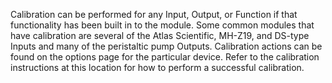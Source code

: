 Calibration can be performed for any Input, Output, or Function if that functionality has been built in to the module. Some common modules that have calibration are several of the Atlas Scientific, MH-Z19, and DS-type Inputs and many of the peristaltic pump Outputs. Calibration actions can be found on the options page for the particular device. Refer to the calibration instructions at this location for how to perform a successful calibration.
